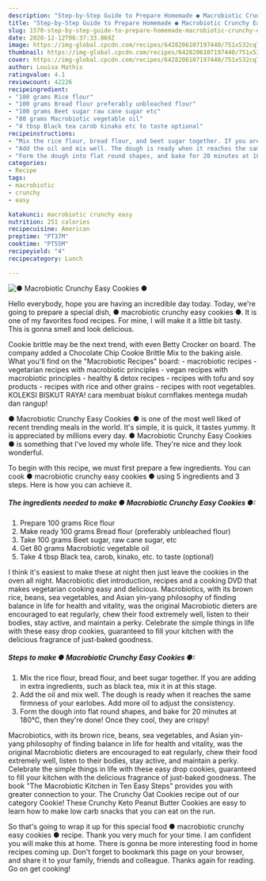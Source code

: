 ```yaml
---
description: "Step-by-Step Guide to Prepare Homemade ● Macrobiotic Crunchy Easy Cookies ●"
title: "Step-by-Step Guide to Prepare Homemade ● Macrobiotic Crunchy Easy Cookies ●"
slug: 1570-step-by-step-guide-to-prepare-homemade-macrobiotic-crunchy-easy-cookies
date: 2020-12-12T06:37:33.869Z
image: https://img-global.cpcdn.com/recipes/6428206107197440/751x532cq70/●-macrobiotic-crunchy-easy-cookies-●-recipe-main-photo.jpg
thumbnail: https://img-global.cpcdn.com/recipes/6428206107197440/751x532cq70/●-macrobiotic-crunchy-easy-cookies-●-recipe-main-photo.jpg
cover: https://img-global.cpcdn.com/recipes/6428206107197440/751x532cq70/●-macrobiotic-crunchy-easy-cookies-●-recipe-main-photo.jpg
author: Louisa Mathis
ratingvalue: 4.1
reviewcount: 42226
recipeingredient:
- "100 grams Rice flour"
- "100 grams Bread flour preferably unbleached flour"
- "100 grams Beet sugar raw cane sugar etc"
- "80 grams Macrobiotic vegetable oil"
- "4 tbsp Black tea carob kinako etc to taste optional"
recipeinstructions:
- "Mix the rice flour, bread flour, and beet sugar together. If you are adding in extra ingredients, such as black tea, mix it in at this stage."
- "Add the oil and mix well. The dough is ready when it reaches the same firmness of your earlobes. Add more oil to adjust the consistency."
- "Form the dough into flat round shapes, and bake for 20 minutes at 180℃, then they&#39;re done! Once they cool, they are crispy!"
categories:
- Recipe
tags:
- macrobiotic
- crunchy
- easy

katakunci: macrobiotic crunchy easy 
nutrition: 251 calories
recipecuisine: American
preptime: "PT37M"
cooktime: "PT55M"
recipeyield: "4"
recipecategory: Lunch

---
```



![● Macrobiotic Crunchy Easy Cookies ●](https://img-global.cpcdn.com/recipes/6428206107197440/751x532cq70/●-macrobiotic-crunchy-easy-cookies-●-recipe-main-photo.jpg)

Hello everybody, hope you are having an incredible day today. Today, we're going to prepare a special dish, ● macrobiotic crunchy easy cookies ●. It is one of my favorites food recipes. For mine, I will make it a little bit tasty. This is gonna smell and look delicious.

Cookie brittle may be the next trend, with even Betty Crocker on board. The company added a Chocolate Chip Cookie Brittle Mix to the baking aisle. What you&#39;ll find on the &#34;Macrobiotic Recipes&#34; board: - macrobiotic recipes - vegetarian recipes with macrobiotic principles - vegan recipes with macrobiotic principles - healthy &amp; detox recipes - recipes with tofu and soy products - recipes with rice and other grains - recipes with root vegetables. KOLEKSI BISKUT RAYA! cara membuat biskut cornflakes mentega mudah dan rangup!

● Macrobiotic Crunchy Easy Cookies ● is one of the most well liked of recent trending meals in the world. It's simple, it is quick, it tastes yummy. It is appreciated by millions every day. ● Macrobiotic Crunchy Easy Cookies ● is something that I've loved my whole life. They're nice and they look wonderful.


To begin with this recipe, we must first prepare a few ingredients. You can cook ● macrobiotic crunchy easy cookies ● using 5 ingredients and 3 steps. Here is how you can achieve it.

<!--inarticleads1-->

##### The ingredients needed to make ● Macrobiotic Crunchy Easy Cookies ●:

1. Prepare 100 grams Rice flour
1. Make ready 100 grams Bread flour (preferably unbleached flour)
1. Take 100 grams Beet sugar, raw cane sugar, etc
1. Get 80 grams Macrobiotic vegetable oil
1. Take 4 tbsp Black tea, carob, kinako, etc. to taste (optional)


I think it&#39;s easiest to make these at night then just leave the cookies in the oven all night. Macrobiotic diet introduction, recipes and a cooking DVD that makes vegetarian cooking easy and delicious. Macrobiotics, with its brown rice, beans, sea vegetables, and Asian yin-yang philosophy of finding balance in life for health and vitality, was the original Macrobiotic dieters are encouraged to eat regularly, chew their food extremely well, listen to their bodies, stay active, and maintain a perky. Celebrate the simple things in life with these easy drop cookies, guaranteed to fill your kitchen with the delicious fragrance of just-baked goodness. 

<!--inarticleads2-->

##### Steps to make ● Macrobiotic Crunchy Easy Cookies ●:

1. Mix the rice flour, bread flour, and beet sugar together. If you are adding in extra ingredients, such as black tea, mix it in at this stage.
1. Add the oil and mix well. The dough is ready when it reaches the same firmness of your earlobes. Add more oil to adjust the consistency.
1. Form the dough into flat round shapes, and bake for 20 minutes at 180℃, then they&#39;re done! Once they cool, they are crispy!


Macrobiotics, with its brown rice, beans, sea vegetables, and Asian yin-yang philosophy of finding balance in life for health and vitality, was the original Macrobiotic dieters are encouraged to eat regularly, chew their food extremely well, listen to their bodies, stay active, and maintain a perky. Celebrate the simple things in life with these easy drop cookies, guaranteed to fill your kitchen with the delicious fragrance of just-baked goodness. The book &#34;The Macrobiotic Kitchen in Ten Easy Steps&#34; provides you with greater connection to your. The Crunchy Oat Cookies recipe out of our category Cookie! These Crunchy Keto Peanut Butter Cookies are easy to learn how to make low carb snacks that you can eat on the run. 

So that's going to wrap it up for this special food ● macrobiotic crunchy easy cookies ● recipe. Thank you very much for your time. I am confident you will make this at home. There is gonna be more interesting food in home recipes coming up. Don't forget to bookmark this page on your browser, and share it to your family, friends and colleague. Thanks again for reading. Go on get cooking!

